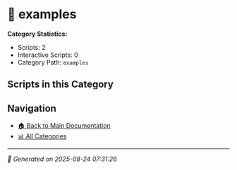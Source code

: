 # 📁 examples

**Category Statistics:**
- Scripts: 2
- Interactive Scripts: 0
- Category Path: `examples`

## Scripts in this Category


## Navigation

- [🏠 Back to Main Documentation](README.md)
- [📊 All Categories](README.md#-categories)

---

*📅 Generated on 2025-08-24 07:31:26*

